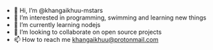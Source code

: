 - 👋 Hi, I’m @khangaikhuu-mstars
- 👀 I’m interested in programming, swimming and learning new things
- 🌱 I’m currently learning nodejs
- 💞️ I’m looking to collaborate on open source projects
- 📫 How to reach me khangaikhuu@protonmail.com

<!---
khangaikhuu-mstars/khangaikhuu-mstars is a ✨ special ✨ repository because its `README.md` (this file) appears on your GitHub profile.
You can click the Preview link to take a look at your changes.
--->
